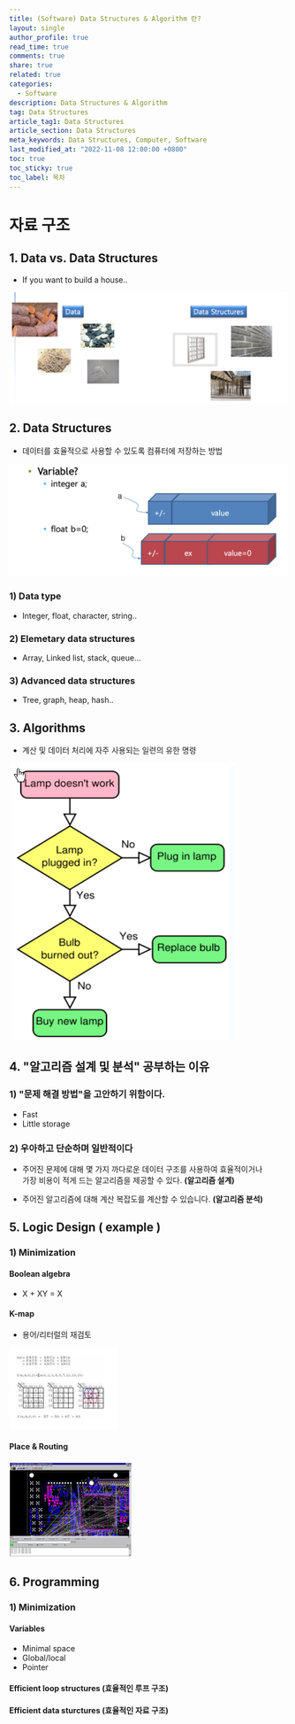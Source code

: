 ```yaml
---
title: (Software) Data Structures & Algorithm 란?
layout: single
author_profile: true
read_time: true
comments: true
share: true
related: true
categories:
  - Software
description: Data Structures & Algorithm
tag: Data Structures
article_tag1: Data Structures
article_section: Data Structures
meta_keywords: Data Structures, Computer, Software
last_modified_at: "2022-11-08 12:00:00 +0800"
toc: true
toc_sticky: true
toc_label: 목차
---
```


# 자료 구조

## 1. Data vs. Data Structures

- If you want to build a house..

![alt](/assets/images/post/software/1.png)

## 2. Data Structures

- 데이터를 효율적으로 사용할 수 있도록 컴퓨터에 저장하는 방법

![alt](/assets/images/post/software/2.png)

### 1) Data type

- Integer, float, character, string..

### 2) Elemetary data structures

- Array, Linked list, stack, queue...

### 3) Advanced data structures

- Tree, graph, heap, hash..

## 3. Algorithms

- 계산 및 데이터 처리에 자주 사용되는 일련의 유한 명령

![alt](/assets/images/post/software/3.png)

## 4. "알고리즘 설계 및 분석" 공부하는 이유

### 1) "문제 해결 방법"을 고안하기 위함이다.

- Fast
- Little storage

### 2) 우아하고 단순하며 일반적이다

- 주어진 문제에 대해 몇 가지 까다로운 데이터 구조를 사용하여 효율적이거나  
  가장 비용이 적게 드는 알고리즘을 제공할 수 있다. **(알고리즘 설계)**

- 주어진 알고리즘에 대해 계산 복잡도를 계산할 수 있습니다. **(알고리즘 분석)**

## 5. Logic Design ( example )

### 1) Minimization

#### Boolean algebra

- X + XY = X

#### K-map

- 용어/리터럴의 재검토

![alt](/assets/images/post/software/4.png)

#### Place & Routing

![alt](/assets/images/post/software/5.png)

## 6. Programming

### 1) Minimization

#### Variables

- Minimal space
- Global/local
- Pointer

#### Efficient loop structures (효율적인 루프 구조)

#### Efficient data sturctures (효율적인 자료 구조)

